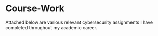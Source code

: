 # Course-Work

Attached below are various relevant cybersecurity assignments I have completed throughout my academic career.
